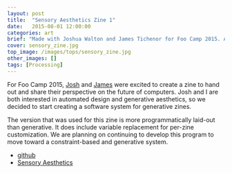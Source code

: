 ```yaml
---
layout: post
title:  "Sensory Aesthetics Zine 1"
date:   2015-08-01 12:00:00
categories: art
brief: "Made with Joshua Walton and James Tichenor for Foo Camp 2015. A zine discussiing sensing and our relationship to computers. The zine was laid out programmatically using custom software that Josh and I wrote."
cover: sensory_zine.jpg
top_image: /images/tops/sensory_zine.jpg
other_images: []
tags: [Processing]
---
```

For Foo Camp 2015, [Josh](https://twitter.com/brunchstorm) and [James](https://twitter.com/jamestichenor) were excited to create a zine to hand out and share their perspective on the future of computers. Josh and I are both interested in automated design and generative aesthetics, so we decided to start creating a software system for generative zines.

The version that was used for this zine is more programmatically laid-out than generative. It does include variable replacement for per-zine customization. We are planning on continuing to develop this program to move toward a constraint-based and generative system.

* [github](https://github.com/adenine/sensory-aesthetics-zine-01/)
* [Sensory Aesthetics](http://sensory.cc)
